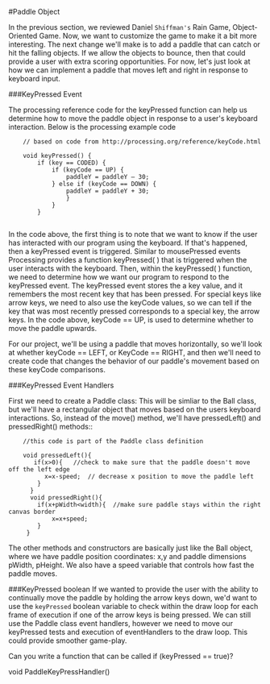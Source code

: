 #Paddle Object


In the previous section, we reviewed Daniel `Shiffman's` Rain Game, Object-Oriented Game.  Now, we want
to customize the game to make it a bit more interesting.   The next change we'll make is to add a
paddle that can catch or hit the falling objects.  If we allow the objects to bounce, then that could
provide a user with extra scoring opportunities.  For now, let's just look at how we can implement
a paddle that moves left and right in response to keyboard input.  


###KeyPressed Event

The processing reference code for the keyPressed function can help us determine how to move the paddle object in response to a user's keyboard interaction.  Below is the processing example code

```	
	// based on code from http://processing.org/reference/keyCode.html
	
	void keyPressed() {
  		if (key == CODED) {
  			if (keyCode == UP) {
      			paddleY = paddleY – 30;
    		} else if (keyCode == DOWN) {
      			paddleY = paddleY + 30;
      			}
      		}
      	}
      	
```

In the code above, the first thing is to note that we want to know if the user has interacted with
our program using the keyboard.  If that's happened, then a keyPressed event is triggered.
Similar to mousePressed events Processing provides a function keyPressed( ) that is triggered
when the user interacts with the keyboard. Then, within the keyPressed( ) function, we need 
to determine how we want our program to respond to the keyPressed event. The keyPressed event
stores the a key value, and it remembers the most recent key that has been pressed.  For special
keys like arrow keys, we need to also use the keyCode values, so we can tell if the key that was 
most recently pressed corresponds to a special key, the arrow keys.  In the code above, 
keyCode == UP, is used to determine whether to move the paddle upwards.  

For our project, we'll be using a paddle that moves horizontally, so we'll look at whether
keyCode == LEFT, or KeyCode == RIGHT, and then we'll need to create code that changes the
behavior of our paddle's movement based on these keyCode comparisons.

###KeyPressed Event Handlers

First we need to create a Paddle class:  This will be simliar to the Ball class, but we'll have a rectangular object that moves based on the users keyboard interactions.  So, instead of the move() method, we'll have  pressedLeft() and  pressedRight() methods::

```	
	//this code is part of the Paddle class definition
	
	void pressedLeft(){
       if(x>0){   //check to make sure that the paddle doesn't move off the left edge
          x=x-speed;  // decrease x position to move the paddle left
        }
      }
      void pressedRight(){
     	if(x+pWidth<width){  //make sure paddle stays within the right canvas border
       		x=x+speed;
     	}
     }
```

The other methods and constructors are basically just like the Ball object, where we have paddle position coordinates: x,y and paddle dimensions pWidth, pHeight.  We also have a speed variable that controls how fast the paddle moves.

###KeyPressed boolean
If we wanted to provide the user with the ability to continually move the paddle by holding the arrow keys
down, we'd want to use the `keyPressed` boolean variable to check within the draw loop for each frame of execution if one of the arrow keys is being pressed.  We can still use the Paddle class event handlers, however we need to move our keyPressed tests and execution of eventHandlers to the draw loop.  This could provide smoother game-play.

Can you write a function that can be called if (keyPressed == true)?  

void PaddleKeyPressHandler()  

